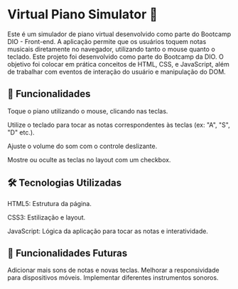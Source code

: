 
# Virtual Piano Simulator 🎹
Este é um simulador de piano virtual desenvolvido como parte do Bootcamp DIO - Front-end. A aplicação permite que os usuários toquem notas musicais diretamente no navegador, utilizando tanto o mouse quanto o teclado.
Este projeto foi desenvolvido como parte do Bootcamp da DIO.
O objetivo foi colocar em prática conceitos de HTML, CSS, e JavaScript, além de trabalhar com eventos de interação do usuário e manipulação do DOM.

## 🚀 Funcionalidades
Toque o piano utilizando o mouse, clicando nas teclas.

Utilize o teclado para tocar as notas correspondentes às teclas (ex: "A", "S", "D" etc.).

Ajuste o volume do som com o controle deslizante.

Mostre ou oculte as teclas no layout com um checkbox.

## 🛠️ Tecnologias Utilizadas

HTML5: Estrutura da página.

CSS3: Estilização e layout.

JavaScript: Lógica da aplicação para tocar as notas e interatividade.

## 🔧 Funcionalidades Futuras
Adicionar mais sons de notas e novas teclas.
Melhorar a responsividade para dispositivos móveis.
Implementar diferentes instrumentos sonoros.

